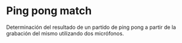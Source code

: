 # Ping pong match
Determinación del resultado de un partido de ping pong a partir de la grabación del mismo utilizando dos micrófonos. 
